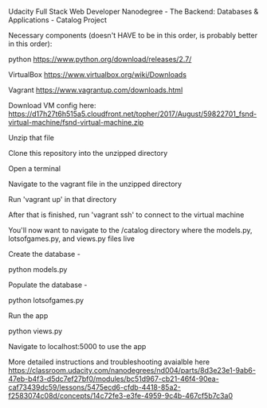 Udacity Full Stack Web Developer Nanodegree - The Backend: Databases & Applications - Catalog Project


Necessary components (doesn't HAVE to be in this order, is probably better in this order):

python https://www.python.org/download/releases/2.7/

VirtualBox https://www.virtualbox.org/wiki/Downloads

Vagrant https://www.vagrantup.com/downloads.html


Download VM config here: https://d17h27t6h515a5.cloudfront.net/topher/2017/August/59822701_fsnd-virtual-machine/fsnd-virtual-machine.zip

Unzip that file

Clone this repository into the unzipped directory

Open a terminal

Navigate to the vagrant file in the unzipped directory

Run 'vagrant up' in that directory

After that is finished, run 'vagrant ssh' to connect to the virtual machine

You'll now want to navigate to the /catalog directory where the models.py, lotsofgames.py, and views.py files live

Create the database - 

python models.py

Populate the database - 

python lotsofgames.py

Run the app

python views.py

Navigate to localhost:5000 to use the app






More detailed instructions and troubleshooting avaialble here https://classroom.udacity.com/nanodegrees/nd004/parts/8d3e23e1-9ab6-47eb-b4f3-d5dc7ef27bf0/modules/bc51d967-cb21-46f4-90ea-caf73439dc59/lessons/5475ecd6-cfdb-4418-85a2-f2583074c08d/concepts/14c72fe3-e3fe-4959-9c4b-467cf5b7c3a0